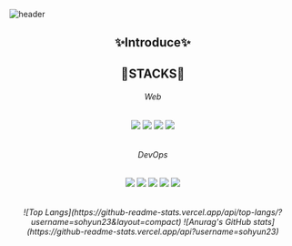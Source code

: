 

![header](https://capsule-render.vercel.app/api?type=waving&color=auto&height=300&section=header&text=sohyun%20cho&fontSize=90)
 <div align=center>

<h2>✨Introduce✨</h2>
  
  
  
<h2>🌱STACKS🌱</h2>
  <h6> Web <h6>
    <img src="https://img.shields.io/badge/html5-E34F26?style=for-the-badge&logo=html5&logoColor=white">
    <img src="https://img.shields.io/badge/css-1572B6?style=for-the-badge&logo=css3&logoColor=white">
    <img src="https://img.shields.io/badge/javascript-F7DF1E?style=for-the-badge&logo=javascript&logoColor=black">
    <img src="https://img.shields.io/badge/java-007396?style=for-the-badge&logo=java&logoColor=white">
    
 <h6> DevOps<h6>
     <img src="https://img.shields.io/badge/VScode-007ACC?style=for-the-badge&logo=git&logoColor=white">
   <img src="https://img.shields.io/badge/eclipse-2C2255?style=for-the-badge&logo=git&logoColor=white">
      <img src="https://img.shields.io/badge/github-181717?style=for-the-badge&logo=github&logoColor=white">
      <img src="https://img.shields.io/badge/git-F05032?style=for-the-badge&logo=git&logoColor=white">
   <img src="https://img.shields.io/badge/Slack-4A154B?style=for-the-badge&logo=git&logoColor=white">
   
   
<!--  <h6> Most I  <h6> -->

<h6> <h6> 
![Top Langs](https://github-readme-stats.vercel.app/api/top-langs/?username=sohyun23&layout=compact)
![Anurag's GitHub stats](https://github-readme-stats.vercel.app/api?username=sohyun23)
 


<!--
**sohyun23/sohyun23** is a ✨ _special_ ✨ repository because its `README.md` (this file) appears on your GitHub profile.

Here are some ideas to get you started:

- 🔭 I’m currently working on ... 👋
- 🌱 I’m currently learning ...
- 👯 I’m looking to collaborate on ...
- 🤔 I’m looking for help with ...
-  Ask me about ...💬
- 📫 How to reach me: ...
- 😄 Pronouns: ...
- ⚡ Fun fact: ...
-->
</div>
